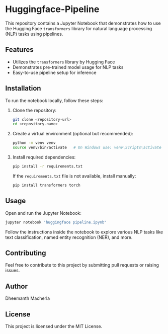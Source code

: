 # Huggingface-Pipeline

This repository contains a Jupyter Notebook that demonstrates how to use the Hugging Face `transformers` library for natural language processing (NLP) tasks using pipelines.

## Features

- Utilizes the `transformers` library by Hugging Face
- Demonstrates pre-trained model usage for NLP tasks
- Easy-to-use pipeline setup for inference

## Installation

To run the notebook locally, follow these steps:

1. Clone the repository:
   ```bash
   git clone <repository-url>
   cd <repository-name>
   ```
2. Create a virtual environment (optional but recommended):
   ```bash
   python -m venv venv
   source venv/bin/activate   # On Windows use: venv\Scripts\activate
   ```
3. Install required dependencies:
   ```bash
   pip install -r requirements.txt
   ```
   If the `requirements.txt` file is not available, install manually:
   ```bash
   pip install transformers torch
   ```

## Usage

Open and run the Jupyter Notebook:

```bash
jupyter notebook "huggingface pipeline.ipynb"
```

Follow the instructions inside the notebook to explore various NLP tasks like text classification, named entity recognition (NER), and more.

## Contributing

Feel free to contribute to this project by submitting pull requests or raising issues.

## Author

Dheemanth Macherla

## License

This project is licensed under the MIT License.

